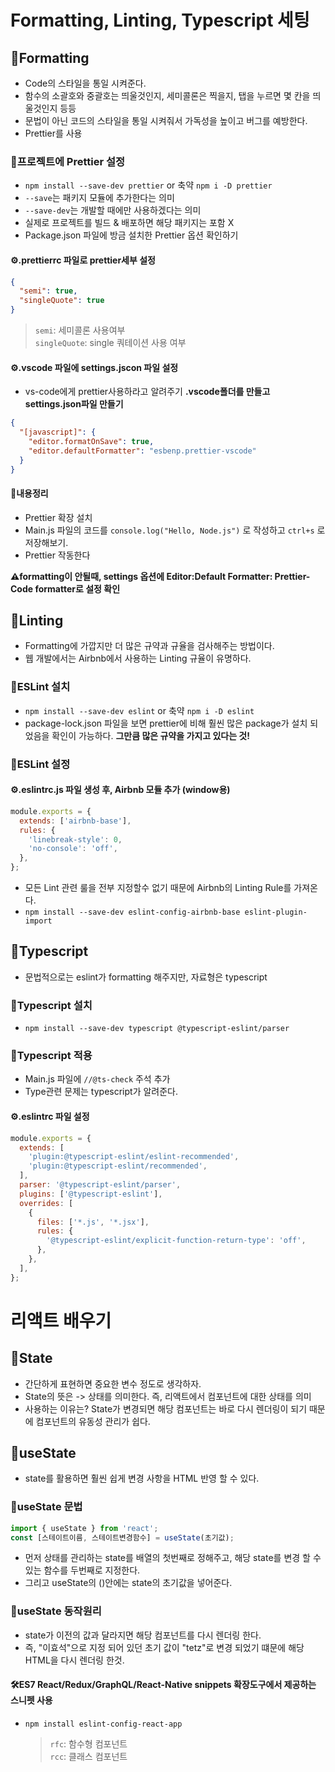 # Formatting, Linting, Typescript 세팅

## 📝Formatting

- Code의 스타일을 통일 시켜준다.
- 함수의 소괄호와 중괄호는 띄울것인지, 세미콜론은 찍을지, 탭을 누르면 몇 칸을 띄울것인지 등등
- 문법이 아닌 코드의 스타일을 통일 시켜줘서 가독성을 높이고 버그를 예방한다.
- Prettier를 사용

### 📕프로젝트에 Prettier 설정

- `npm install --save-dev prettier` or 축약 `npm i -D prettier`
- `--save`는 패키지 모듈에 추가한다는 의미
- `--save-dev`는 개발할 때에만 사용하겠다는 의미
- 실제로 프로젝트를 빌드 & 배포하면 해당 패키지는 포함 X
- Package.json 파일에 방금 설치한 Prettier 옵션 확인하기

#### ⚙.prettierrc 파일로 prettier세부 설정

```json
{
  "semi": true,
  "singleQuote": true
}
```

> `semi`: 세미콜론 사용여부  
> `singleQuote`: single 쿼테이션 사용 여부

#### ⚙.vscode 파일에 settings.jscon 파일 설정

- vs-code에게 prettier사용하라고 알려주기 **.vscode폴더를 만들고 settings.json파일 만들기**

```json
{
  "[javascript]": {
    "editor.formatOnSave": true,
    "editor.defaultFormatter": "esbenp.prettier-vscode"
  }
}
```

#### 🎯내용정리

- Prettier 확장 설치
- Main.js 파일의 코드를 `console.log("Hello, Node.js")` 로 작성하고 `ctrl+s` 로 저장해보기.
- Prettier 작동한다

**⚠formatting이 안될때, settings 옵션에 Editor:Default Formatter: Prettier-Code formatter로 설정 확인**

## 📝Linting

- Formatting에 가깝지만 더 많은 규약과 규율을 검사해주는 방법이다.
- 웹 개발에서는 Airbnb에서 사용하는 Linting 규율이 유명하다.

### 📕ESLint 설치

- `npm install --save-dev eslint` or 축약 `npm i -D eslint`
- package-lock.json 파일을 보면 prettier에 비해 훨씬 많은 package가 설치 되었음을 확인이 가능하다.
  **그만큼 많은 규약을 가지고 있다는 것!**

### 📕ESLint 설정

#### ⚙.eslintrc.js 파일 생성 후, Airbnb 모듈 추가 (window용)

```javascript
module.exports = {
  extends: ['airbnb-base'],
  rules: {
    'linebreak-style': 0,
    'no-console': 'off',
  },
};
```

- 모든 Lint 관련 룰을 전부 지정할수 없기 때문에 Airbnb의 Linting Rule를 가져온다.
- `npm install --save-dev eslint-config-airbnb-base eslint-plugin-import`

## 📝Typescript

- 문법적으로는 eslint가 formatting 해주지만, 자료형은 typescript

### 📕Typescript 설치

- `npm install --save-dev typescript @typescript-eslint/parser`

### 📕Typescript 적용

- Main.js 파일에 `//@ts-check` 주석 추가
- Type관련 문제는 typescript가 알려준다.

#### ⚙.eslintrc 파일 설정

```javascript
module.exports = {
  extends: [
    'plugin:@typescript-eslint/eslint-recommended',
    'plugin:@typescript-eslint/recommended',
  ],
  parser: '@typescript-eslint/parser',
  plugins: ['@typescript-eslint'],
  overrides: [
    {
      files: ['*.js', '*.jsx'],
      rules: {
        '@typescript-eslint/explicit-function-return-type': 'off',
      },
    },
  ],
};
```

# 리액트 배우기

## 📝State

- 간단하게 표현하면 중요한 변수 정도로 생각하자.
- State의 뜻은 -> 상태를 의미한다. 즉, 리액트에서 컴포넌트에 대한 상태를 의미
- 사용하는 이유는? State가 변경되면 해당 컴포넌트는 바로 다시 렌더링이 되기 때문에 컴포넌트의 유동성 관리가 쉽다.

## 📝useState

- state를 활용하면 훨씬 쉽게 변경 사항을 HTML 반영 할 수 있다.

### 📕useState 문법

```javascript
import { useState } from 'react';
const [스테이트이름, 스테이트변경함수] = useState(초기값);
```

- 먼저 상태를 관리하는 state를 배열의 첫번째로 정해주고, 해당 state를 변경 할 수 있는 함수를 두번째로 지정한다.
- 그리고 useState의 ()안에는 state의 초기값을 넣어준다.

### 📕useState 동작원리

- state가 이전의 값과 달라지면 해당 컴포넌트를 다시 렌더링 한다.
- 즉, "이효석"으로 지정 되어 있던 초기 값이 "tetz"로 변경 되었기 떄문에 해당 HTML을 다시 렌더링 한것.

#### 🛠ES7 React/Redux/GraphQL/React-Native snippets 확장도구에서 제공하는 스니펫 사용

- `npm install eslint-config-react-app`
  > `rfc`: 함수형 컴포넌트  
  > `rcc`: 클래스 컴포넌트
